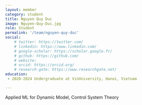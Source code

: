 ```yaml
---
layout: member
category: student
title: Nguyen Quy Duc
image: Nguyen-Quy-Duc.jpg
role: Student
permalink: '/team/nguyen-quy-duc'
social:
    # twitter: https://twitter.com/
    # linkedin: https://www.linkedin.com/
    # google-scholar: https://scholar.google.fr/
    # github: https://github.com/
    # website:
    # orcid: https://orcid.org/
    # research-gate: https://www.researchgate.net/
education:
 - 2020-2024 Undergraduate at VinUniversity, Hanoi, Vietnam

---
```


Applied ML for Dynamic Model, Control System Theory
